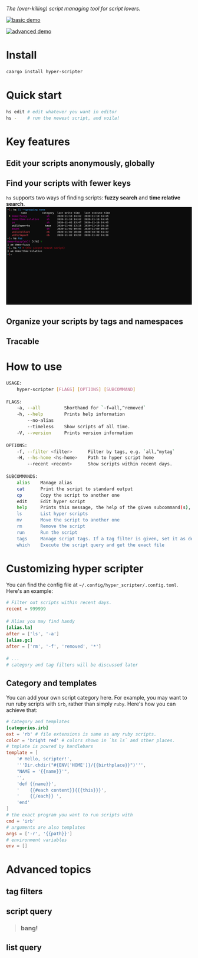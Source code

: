 _The (over-killing) script managing tool for script lovers._

[![basic demo](https://asciinema.org/a/369977.svg)](https://asciinema.org/a/369977)

[![advanced demo](https://asciinema.org/a/370850.svg)](https://asciinema.org/a/370850)

# Install

```sh
caargo install hyper-scripter
```

# Quick start
```bash
hs edit # edit whatever you want in editor
hs -    # run the newest script, and voila!
```

# Key features
## Edit your scripts anonymously, globally
## Find your scripts with fewer keys
`hs` supports two ways of finding scripts: __fuzzy search__ and __time relative search__.
![search](docs/image/search.png)

## Organize your scripts by tags and namespaces
## Tracable

# How to use
```bash
USAGE:
    hyper-scripter [FLAGS] [OPTIONS] [SUBCOMMAND]

FLAGS:
    -a, --all         Shorthand for `-f=all,^removed`
    -h, --help        Prints help information
        --no-alias
        --timeless    Show scripts of all time.
    -V, --version     Prints version information

OPTIONS:
    -f, --filter <filter>      Filter by tags, e.g. `all,^mytag`
    -H, --hs-home <hs-home>    Path to hyper script home
        --recent <recent>      Show scripts within recent days.

SUBCOMMANDS:
    alias    Manage alias
    cat      Print the script to standard output
    cp       Copy the script to another one
    edit     Edit hyper script
    help     Prints this message, the help of the given subcommand(s), or a script's help message.
    ls       List hyper scripts
    mv       Move the script to another one
    rm       Remove the script
    run      Run the script
    tags     Manage script tags. If a tag filter is given, set it as default, otherwise show tag information.
    which    Execute the script query and get the exact file
```

# Customizing hyper scripter
You can find the config file at `~/.config/hyper_scripter/.config.toml`. Here's an example:
```toml
# Filter out scripts within recent days.
recent = 999999

# Alias you may find handy
[alias.la]
after = ['ls', '-a']
[alias.gc]
after = ['rm', '-f', 'removed', '*']

# ...
# category and tag filters will be discussed later
```

## Category and templates
You can add your own script category here. For example, you may want to run ruby scripts with `irb`, rather than simply `ruby`. Here's how you can achieve that:
```toml
# Category and templates
[categories.irb]
ext = 'rb' # file extensions is same as any ruby scripts.
color = 'bright red' # colors shown in `hs ls` and other places.
# tmplate is powred by handlebars
template = [
    '# Hello, scripter!',
    '''Dir.chdir("#{ENV['HOME']}/{{birthplace}}")''',
    "NAME = '{{name}}'",
    '',
    'def {{name}}',
    '    {{#each content}}{{{this}}}',
    '    {{/each}} ',
    'end'
]
# the exact program you want to run scripts with
cmd = 'irb'
# arguments are also templates
args = ['-r', '{{path}}']
# environment variables
env = []
```

# Advanced topics
## tag filters
## script query
> ### bang!
## list query
